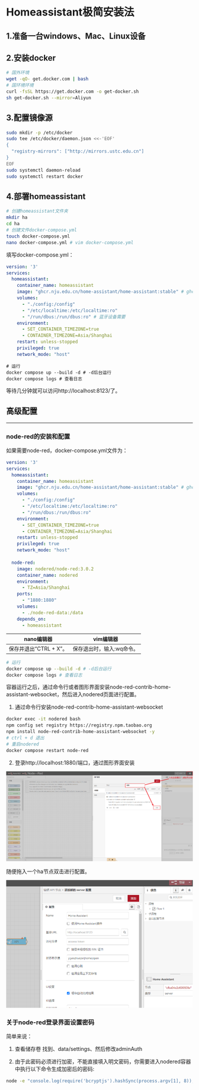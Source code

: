 # Homeassistant极简安装法

## 1.准备一台windows、Mac、Linux设备

## 2.安装docker

```bash
# 国外环境
wget -qO- get.docker.com | bash
# 国环境环境
curl -fsSL https://get.docker.com -o get-docker.sh
sh get-docker.sh --mirror=Aliyun
```

## 3.配置镜像源

```bash
sudo mkdir -p /etc/docker
sudo tee /etc/docker/daemon.json <<-'EOF'
{
  "registry-mirrors": ["http://mirrors.ustc.edu.cn"]
}
EOF
sudo systemctl daemon-reload
sudo systemctl restart docker
```

## 4.部署homeassistant

```bash
# 创建homeassistant文件夹
mkdir ha 
cd ha
# 创建文件docker-compose.yml
touch docker-compose.yml
nano docker-compose.yml # vim docker-compose.yml
```

填写docker-compose.yml：

```yaml
version: '3'
services:
  homeassistant:
    container_name: homeassistant
    image: "ghcr.nju.edu.cn/home-assistant/home-assistant:stable" # ghcr.io/home-assistant/home-assistant:stable
    volumes:
      - "./config:/config"
      - "/etc/localtime:/etc/localtime:ro"
      - "/run/dbus:/run/dbus:ro" # 蓝牙设备需要
    environment:
      - SET_CONTAINER_TIMEZONE=true
      - CONTAINER_TIMEZONE=Asia/Shanghai
    restart: unless-stopped
    privileged: true
    network_mode: "host"
```

```
# 运行
docker compose up --build -d # -d后台运行
docker compose logs # 查看日志
```

等待几分钟就可以访问http://localhost:8123/了。

## 高级配置 

---

### node-red的安装和配置

如果需要node-red，docker-compose.yml文件为：

```yaml
version: '3'
services:
  homeassistant:
    container_name: homeassistant
    image: "ghcr.nju.edu.cn/home-assistant/home-assistant:stable" # ghcr.io/home-assistant/home-assistant:stable
    volumes:
      - "./config:/config"
      - "/etc/localtime:/etc/localtime:ro"
      - "/run/dbus:/run/dbus:ro"
    environment:
      - SET_CONTAINER_TIMEZONE=true
      - CONTAINER_TIMEZONE=Asia/Shanghai
    restart: unless-stopped
    privileged: true
    network_mode: "host"
  
  node-red:
    image: nodered/node-red:3.0.2
    container_name: nodered
    environment:
      - TZ=Asia/Shanghai
    ports:
      - "1880:1880"
    volumes:
      - ./node-red-data:/data
    depends_on:
      - homeassistant
```

| nano编辑器             | vim编辑器                 |
| ---------------------- | ------------------------- |
| 保存并退出“CTRL + X”。 | 保存退出时，输入:wq命令。 |

```bash
# 运行
docker compose up --build -d # -d后台运行
docker compose logs # 查看日志
```

容器运行之后，通过命令行或者图形界面安装node-red-contrib-home-assistant-websocket，然后进入nodered页面进行配置。

1. 通过命令行安装node-red-contrib-home-assistant-websocket

```bash
docker exec -it nodered bash
npm config set registry https://registry.npm.taobao.org 
npm install node-red-contrib-home-assistant-websocket -y
# ctrl + d 退出
# 重启nodered
docker compose restart node-red

```

2. 登录http://localhost:1880/端口，通过图形界面安装

![image-20230730165835211](assets/image-20230730165835211.png)

随便拖入一个ha节点双击进行配置。

![image-20230730170733567](assets/image-20230730170733567.png)

### 关于node-red登录界面设置密码

简单来说：

1. 查看储存卷 找到、data/settings、然后修改adminAuth

2. 由于此密码必须进行加密，不能直接填入明文密码，你需要进入nodered容器中执行以下命令生成加密后的密码:

```bash
node -e "console.log(require('bcryptjs').hashSync(process.argv[1], 8));" your-password-here
```